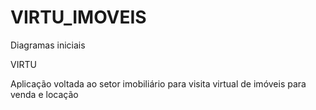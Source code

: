 # VIRTU_IMOVEIS
Diagramas iniciais

VIRTU

Aplicação voltada ao setor imobiliário para visita virtual de imóveis para venda e locação

